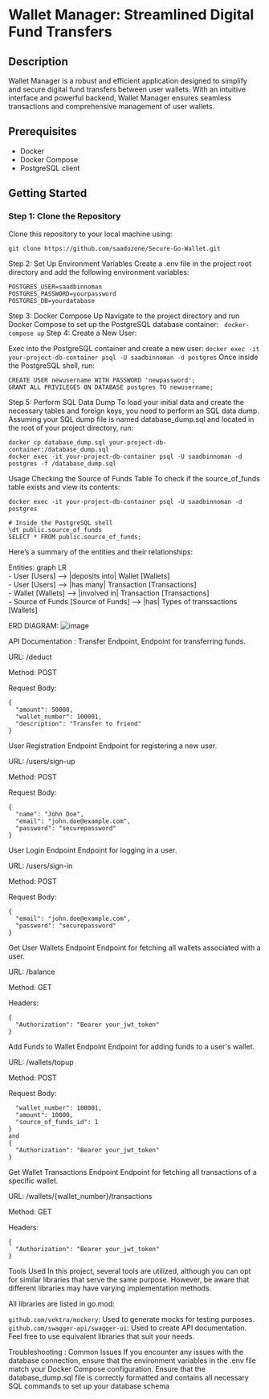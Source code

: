 # Wallet Manager: Streamlined Digital Fund Transfers 

## Description 
Wallet Manager is a robust and efficient application designed to simplify and secure digital fund transfers between user wallets. With an intuitive interface and powerful backend, Wallet Manager ensures seamless transactions and comprehensive management of user wallets.

## Prerequisites 
- Docker 
- Docker Compose
- PostgreSQL client

## Getting Started

### Step 1: Clone the Repository
Clone this repository to your local machine using:
```
git clone https://github.com/saadozone/Secure-Go-Wallet.git
```
Step 2: Set Up Environment Variables
Create a .env file in the project root directory and add the following environment variables:
```
POSTGRES_USER=saadbinnoman
POSTGRES_PASSWORD=yourpassword
POSTGRES_DB=yourdatabase
```
Step 3: Docker Compose Up
Navigate to the project directory and run Docker Compose to set up the PostgreSQL database container:
``` docker-compose up```
Step 4: Create a New User:

Exec into the PostgreSQL container and create a new user:
```docker exec -it your-project-db-container psql -U saadbinnoman -d postgres```
Once inside the PostgreSQL shell, run:
```
CREATE USER newusername WITH PASSWORD 'newpassword';
GRANT ALL PRIVILEGES ON DATABASE postgres TO newusername;
```
Step 5: Perform SQL Data Dump
To load your initial data and create the necessary tables and foreign keys, you need to perform an SQL data dump. Assuming your SQL dump file is named database_dump.sql and located in the root of your project directory, run:
```
docker cp database_dump.sql your-project-db-container:/database_dump.sql
docker exec -it your-project-db-container psql -U saadbinnoman -d postgres -f /database_dump.sql
```
Usage
Checking the Source of Funds Table
To check if the source_of_funds table exists and view its contents:
```
docker exec -it your-project-db-container psql -U saadbinnoman -d postgres

# Inside the PostgreSQL shell
\dt public.source_of_funds
SELECT * FROM public.source_of_funds;

```
Here’s a summary of the entities and their relationships:

Entities:
graph LR          
    - User [Users] --> |deposits into| Wallet [Wallets]                        
    -  User [Users] --> |has many| Transaction [Transactions]                    
    - Wallet [Wallets] --> |involved in| Transaction [Transactions]                    
    - Source of Funds [Source of Funds] --> |has| Types of transsactions [Wallets]                    

ERD DIAGRAM:
![image](https://github.com/saadozone/gin-gorm-rest/assets/125872373/3d43f82c-eaac-439f-8e54-aafda33511e6)

API Documentation :
Transfer Endpoint, 
Endpoint for transferring funds.

URL: /deduct

Method: POST

Request Body:
```
{
  "amount": 50000,
  "wallet_number": 100001,
  "description": "Transfer to friend"
}
```
User Registration Endpoint
Endpoint for registering a new user.

URL: /users/sign-up

Method: POST

Request Body:
```
{
  "name": "John Doe",
  "email": "john.doe@example.com",
  "password": "securepassword"
}
```
User Login Endpoint
Endpoint for logging in a user.

URL: /users/sign-in

Method: POST

Request Body:
```
{
  "email": "john.doe@example.com",
  "password": "securepassword"
}
```
Get User Wallets Endpoint
Endpoint for fetching all wallets associated with a user.

URL: /balance

Method: GET

Headers:
```
{
  "Authorization": "Bearer your_jwt_token"
}
```
Add Funds to Wallet Endpoint
Endpoint for adding funds to a user's wallet.

URL: /wallets/topup

Method: POST

Request Body:
```{
  "wallet_number": 100001,
  "amount": 10000,
  "source_of_funds_id": 1
}
and 
{
  "Authorization": "Bearer your_jwt_token"
}
```
Get Wallet Transactions Endpoint
Endpoint for fetching all transactions of a specific wallet.

URL: /wallets/{wallet_number}/transactions

Method: GET

Headers:
```
{
  "Authorization": "Bearer your_jwt_token"
}
```
Tools Used
In this project, several tools are utilized, although you can opt for similar libraries that serve the same purpose. However, be aware that different libraries may have varying implementation methods.

All libraries are listed in go.mod:

```github.com/vektra/mockery```: Used to generate mocks for testing purposes.
```github.com/swagger-api/swagger-ui```: Used to create API documentation.
Feel free to use equivalent libraries that suit your needs.


Troubleshooting :
Common Issues
If you encounter any issues with the database connection, ensure that the environment variables in the .env file match your Docker Compose configuration.
Ensure that the database_dump.sql file is correctly formatted and contains all necessary SQL commands to set up your database schema
